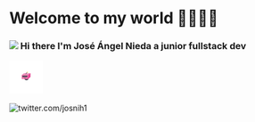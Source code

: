 # Welcome to my world 🚀👨🏽‍🚀

### <img src="https://github.com/TheDudeThatCode/TheDudeThatCode/blob/master/Assets/Hi.gif" width="29px"> Hi there I'm José Ángel Nieda a junior fullstack dev

<img src="https://github.com/josnih21/josnih21/blob/master/assests/robot.gif" width="60px">

![twitter.com/josnih1](https://img.shields.io/twitter/follow/josnih1?label=josnih&logo=twitter&style=for-the-badge)

<!--
**josnih21/josnih21** is a ✨ _special_ ✨ repository because its `README.md` (this file) appears on your GitHub profile.

Here are some ideas to get you started:

- 🔭 I’m currently working on ...
- 🌱 I’m currently learning ...
- 👯 I’m looking to collaborate on ...
- 🤔 I’m looking for help with ...
- 💬 Ask me about ...
- 📫 How to reach me: ...
- 😄 Pronouns: ...
- ⚡ Fun fact: ...
-->
